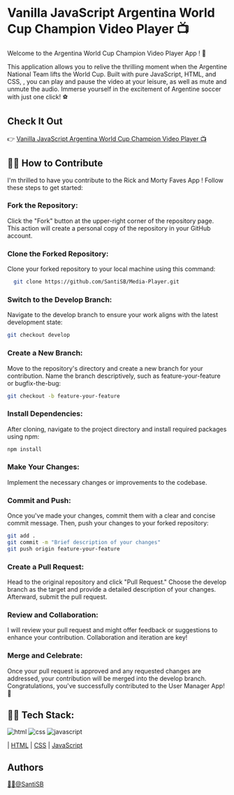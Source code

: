 # Vanilla JavaScript Argentina World Cup Champion Video Player 📺

Welcome to the Argentina World Cup Champion Video Player App ! 👋

This application allows you to relive the thrilling moment when the Argentine National Team lifts the World Cup. Built with pure JavaScript, HTML, and CSS, , you can play and pause the video at your leisure, as well as mute and unmute the audio. Immerse yourself in the excitement of Argentine soccer with just one click! ⚽

## Check It Out
👉 [Vanilla JavaScript Argentina World Cup Champion Video Player 📺](https://santisb.github.io/Media-Player/) 

## 👨‍💻 How to Contribute
I'm thrilled to have you contribute to the Rick and Morty Faves App !
Follow these steps to get started:

### Fork the Repository: 
Click the "Fork" button at the upper-right corner of the repository page. This action will create a personal copy of the repository in your GitHub account.

### Clone the Forked Repository: 
Clone your forked repository to your local machine using this command:

```bash
  git clone https://github.com/SantiSB/Media-Player.git
```

### Switch to the Develop Branch: 
Navigate to the develop branch to ensure your work aligns with the latest development state:

```bash
git checkout develop
```

### Create a New Branch: 
Move to the repository's directory and create a new branch for your contribution. Name the branch descriptively, such as feature-your-feature or bugfix-the-bug:

```bash
git checkout -b feature-your-feature
```

### Install Dependencies: 
After cloning, navigate to the project directory and install required packages using npm:

```bash
npm install
```

### Make Your Changes: 
Implement the necessary changes or improvements to the codebase.

### Commit and Push: 
Once you've made your changes, commit them with a clear and concise commit message. Then, push your changes to your forked repository:

```bash
git add .
git commit -m "Brief description of your changes"
git push origin feature-your-feature
```
### Create a Pull Request: 
Head to the original repository and click "Pull Request." Choose the develop branch as the target and provide a detailed description of your changes. Afterward, submit the pull request.

### Review and Collaboration: 
I will review your pull request and might offer feedback or suggestions to enhance your contribution. Collaboration and iteration are key!

### Merge and Celebrate: 
Once your pull request is approved and any requested changes are addressed, your contribution will be merged into the develop branch. Congratulations, you've successfully contributed to the User Manager App! 🎉

## 👨‍💻 Tech Stack:
![html](https://github.com/SantiSB/Media-Player/assets/55597241/b009aff1-550a-4507-8875-7766a9890959)
![css](https://github.com/SantiSB/Media-Player/assets/55597241/8d2acdb3-9acd-4a7d-bf32-600a3299f41d)
![javascript](https://github.com/SantiSB/Media-Player/assets/55597241/a916ff6f-f658-4d6a-b797-4d940ddcd577)

 | [HTML](https://developer.mozilla.org/es/docs/Web/HTML)
 | [CSS](https://developer.mozilla.org/es/docs/Web/CSS)
 | [JavaScript](https://developer.mozilla.org/es/docs/Web/JavaScript)

## Authors
[🐱‍💻@SantiSB](https://github.com/SantiSB)
